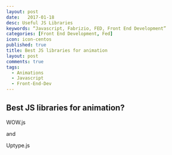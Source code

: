 ```yaml
---
layout: post
date:   2017-01-18
desc: Useful JS Libraries
keywords: “Javascript, Fabrizio, FED, Front End Development”
categories: [Front End Development, Fed]
icon: icon-centos
published: true
title: Best JS libraries for animation
layout: post
comments: true
tags:
  - Animations
  - Javascript
  - Front-End-Dev
---
```




## Best JS libraries for animation?



WOW.js

and

Uptype.js
